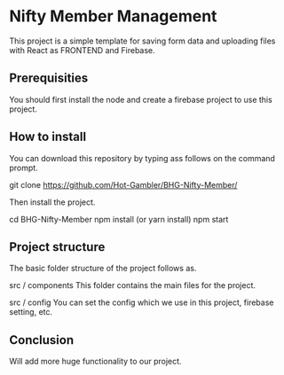 # Nifty Member Management

This project is a simple template for saving form data and uploading files with React as FRONTEND and Firebase.

## Prerequisities
You should first install the node and create a firebase project to use this project.

## How to install
You can download this repository by typing ass follows on the command prompt.

git clone https://github.com/Hot-Gambler/BHG-Nifty-Member/ 

Then install the project.

cd BHG-Nifty-Member 
npm install (or yarn install)
npm start

## Project structure
The basic folder structure of the project follows as.

src / components
This folder contains the main files for the project.

src / config
You can set the config which we use in this project, firebase setting, etc.

## Conclusion
Will add more huge functionality to our project.
